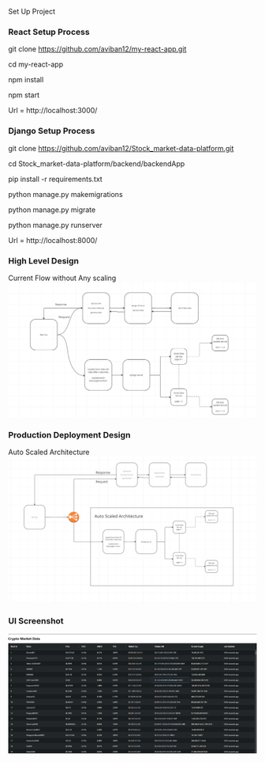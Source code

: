 Set Up Project

### React Setup Process ###

git clone https://github.com/aviban12/my-react-app.git

cd my-react-app

npm install

npm start

Url = http://localhost:3000/

### Django Setup Process ###

git clone https://github.com/aviban12/Stock_market-data-platform.git

cd Stock_market-data-platform/backend/backendApp

pip install -r requirements.txt

python manage.py makemigrations

python manage.py migrate

python manage.py runserver

Url = http://localhost:8000/

### High Level Design ###

Current Flow without Any scaling
![High Level Design](image.png)

### Production Deployment Design ###

Auto Scaled Architecture
![Auto Scaling Diagram](image-1.png)


### UI Screenshot ###
![User Interface](image-2.png)
